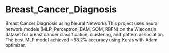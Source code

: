 # Breast_Cancer_Diagnosis
Breast Cancer Diagnosis using Neural Networks This project uses neural network models (MLP, Perceptron, BAM, SOM, RBFN) on the Wisconsin dataset for breast cancer classification, clustering, and pattern association. The best MLP model achieved ~98.2% accuracy using Keras with Adam optimizer.
